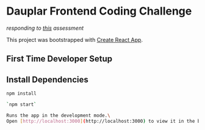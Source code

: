 # Dauplar Frontend Coding Challenge

_responding to [this](https://github.com/Daupler/coding-challenge) assessment_


This project was bootstrapped with [Create React App](https://github.com/facebook/create-react-app).

## First Time Developer Setup

## Install Dependencies 
```bash
npm install

`npm start`

Runs the app in the development mode.\
Open [http://localhost:3000](http://localhost:3000) to view it in the browser.